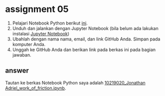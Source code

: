 # assignment 05
1. Pelajari Notebook Python berikut [ini](https://github.com/dudung/cookbook/blob/main/notebook/hello/work_of_friction.ipynb).
2. Unduh dan jalankan dengan Jupyter Notebook (bila belum ada lakukan instalasi [Jupyter Notebook](https://jupyter.org/install))
3. Ubahlah dengan nama nama, email, dan link GitHub Anda. Simpan pada komputer Anda.
4. Unggah ke GitHub Anda dan berikan link pada berkas ini pada bagian jawaban.

## answer
Tautan ke berkas Notebook Python saya adalah [10219020_Jonathan Adriel_work_of_friction.ipynb](https://github.com/JonathanAdriel/fi3201-01-2021-2/blob/main/assignments/05/10219020/10219020_Jonathan%20A_work_of_friction.ipynb).

